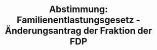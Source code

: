 ---
abstimmung:
  abstimmung: 2
  bundestagssitzung: 121
  legislaturperiode: 19
categories:
- Todo
data:
- title: Abstimmungsergebnis 20191024_2-data.pdf
  url: /res/2021-btw/abstimmungsergebnisse/20191024_2-data.pdf
- title: Abstimmungsergebnis 20191024_2_xls-data.xlsx
  url: /res/2021-btw/abstimmungsergebnisse/20191024_2_xls-data.xlsx
- title: Abstimmungsergebnis 20191024_2_xls-data.csv
  url: /res/2021-btw/abstimmungsergebnisse/csv/20191024_2_xls-data.csv
ergebnis:
  afd:
    enthaltung: 0
    gesamt: 91
    ja: 0
    nein: 75
    nichtabgegeben: 16
    ungueltig: 0
  bü90/gr:
    enthaltung: 0
    gesamt: 67
    ja: 59
    nein: 0
    nichtabgegeben: 8
    ungueltig: 0
  cdu/csu:
    enthaltung: 1
    gesamt: 246
    ja: 221
    nein: 0
    nichtabgegeben: 24
    ungueltig: 0
  die linke.:
    enthaltung: 0
    gesamt: 69
    ja: 60
    nein: 0
    nichtabgegeben: 9
    ungueltig: 0
  fdp:
    enthaltung: 0
    gesamt: 80
    ja: 68
    nein: 0
    nichtabgegeben: 12
    ungueltig: 0
  file: 20191024_2_xls-data.xlsx
  fraktionslos:
    enthaltung: 0
    gesamt: 4
    ja: 1
    nein: 0
    nichtabgegeben: 3
    ungueltig: 0
  spd:
    enthaltung: 0
    gesamt: 151
    ja: 126
    nein: 0
    nichtabgegeben: 25
    ungueltig: 0
layout: abstimmung
links:
- title: Link zu bundestag.de
  url: https://www.bundestag.de/parlament/plenum/abstimmung/abstimmung?id=552
preview: 'Deutscher Bundestag


  121. Sitzung des Deutschen Bundestages

  am Donnerstag, 24. Oktober 2019


  Endgültiges Ergebnis der Namentlichen Abstimmung Nr. 2


  Beschlussempfehlung des Auswärtigen Ausschusses (3. Ausschuss) zu dem Antrag der

  Abgeordneten Dr. Anton Friesen, Dr. Robby Schlund, Armin-Paulus Hampel, weiterer

  Abgeordneter und der Fraktion der AfD

  Für eine neue Russlandpolitik - Kooperation statt Konfrontation

  Drs. 19/7427 und 19/11185'
tags:
- Todo
title: 'Abstimmung: Familienentlastungsgesetz - Änderungsantrag der Fraktion der FDP'
---